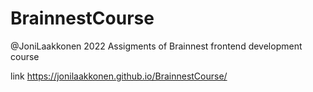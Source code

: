 # BrainnestCourse
@JoniLaakkonen 2022
Assigments of Brainnest frontend development course


link https://jonilaakkonen.github.io/BrainnestCourse/
